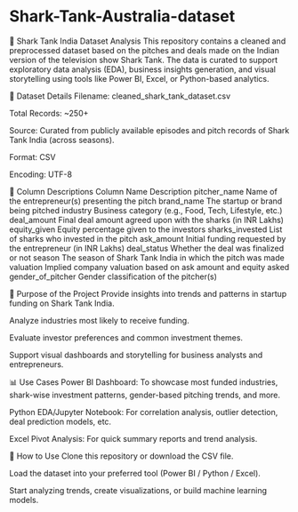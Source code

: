 # Shark-Tank-Australia-dataset
🦈 Shark Tank India Dataset Analysis
This repository contains a cleaned and preprocessed dataset based on the pitches and deals made on the Indian version of the television show Shark Tank. The data is curated to support exploratory data analysis (EDA), business insights generation, and visual storytelling using tools like Power BI, Excel, or Python-based analytics.

📁 Dataset Details
Filename: cleaned_shark_tank_dataset.csv

Total Records: ~250+

Source: Curated from publicly available episodes and pitch records of Shark Tank India (across seasons).

Format: CSV

Encoding: UTF-8

🧾 Column Descriptions
Column Name	Description
pitcher_name	Name of the entrepreneur(s) presenting the pitch
brand_name	The startup or brand being pitched
industry	Business category (e.g., Food, Tech, Lifestyle, etc.)
deal_amount	Final deal amount agreed upon with the sharks (in INR Lakhs)
equity_given	Equity percentage given to the investors
sharks_invested	List of sharks who invested in the pitch
ask_amount	Initial funding requested by the entrepreneur (in INR Lakhs)
deal_status	Whether the deal was finalized or not
season	The season of Shark Tank India in which the pitch was made
valuation	Implied company valuation based on ask amount and equity asked
gender_of_pitcher	Gender classification of the pitcher(s)

🎯 Purpose of the Project
Provide insights into trends and patterns in startup funding on Shark Tank India.

Analyze industries most likely to receive funding.

Evaluate investor preferences and common investment themes.

Support visual dashboards and storytelling for business analysts and entrepreneurs.

📊 Use Cases
Power BI Dashboard: To showcase most funded industries, shark-wise investment patterns, gender-based pitching trends, and more.

Python EDA/Jupyter Notebook: For correlation analysis, outlier detection, deal prediction models, etc.

Excel Pivot Analysis: For quick summary reports and trend analysis.

📌 How to Use
Clone this repository or download the CSV file.

Load the dataset into your preferred tool (Power BI / Python / Excel).

Start analyzing trends, create visualizations, or build machine learning models.

